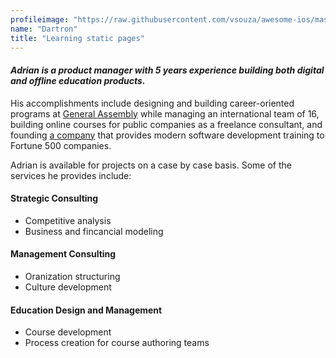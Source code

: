 ```yaml
---
profileimage: "https://raw.githubusercontent.com/vsouza/awesome-ios/master/awesome_logo.png"
name: "Dartron"
title: "Learning static pages"
---
```


#### *Adrian is a product manager with 5 years experience building both digital and offline education products.*

His accomplishments include designing and building career-oriented programs at [General Assembly](http://generalassemb.ly) while managing an international team of 16, building online courses for public companies as a freelance consultant, and founding [a company](http://www.wheelhouse.io) that provides modern software development training to Fortune 500 companies.

Adrian is available for projects on a case by case basis. Some of the services he provides include:

#### Strategic Consulting
* Competitive analysis
* Business and fincancial modeling

#### Management Consulting
* Oranization structuring
* Culture development

#### Education Design and Management
* Course development
* Process creation for course authoring teams
